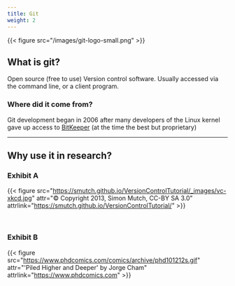 ```yaml
---
title: Git
weight: 2
---
```


{{< figure src="/images/git-logo-small.png" >}}

## What is git? 

Open source (free to use) Version control software. Usually accessed via the command line, or a client program.


### Where did it come from?

Git development began in 2006 after many developers of the Linux kernel gave up access to [BitKeeper](http://www.bitkeeper.org/) (at the time the best but proprietary)

---

## Why use it in research? 

### Exhibit A


{{< figure src="https://smutch.github.io/VersionControlTutorial/_images/vc-xkcd.jpg" attr="© Copyright 2013, Simon Mutch, CC-BY SA 3.0" attrlink="https://smutch.github.io/VersionControlTutorial/" >}}


<br>

### Exhibit B

{{< figure src="https://www.phdcomics.com/comics/archive/phd101212s.gif" attr="'Piled Higher and Deeper' by Jorge Cham" attrlink="https://www.phdcomics.com" >}}


<br>
